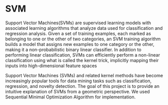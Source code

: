 # SVM
Support Vector Machines(SVMs) are supervised learning models with associated learning algorithms that analyze data used for classification and regression analysis. Given a set of training examples, each marked as belonging to one or the other of two categories, an SVM training algorithm builds a model that assigns new examples to one category or the other, making it a non-probabilistic binary linear classifier. 
In addition to performing linear classification, SVMs can efficiently perform a non-linear classification using what is called the kernel trick, implicitly mapping their inputs into high-dimensional feature spaces

Support Vector Machines (SVMs) and related kernel methods have become increasingly popular tools for data mining tasks such as classification, regression, and novelty detection. The goal of this project is to provide an intuitive explanation of SVMs from a
geometric perspective. We used Sequential Minimal Optimization Algorithm for implementation.
